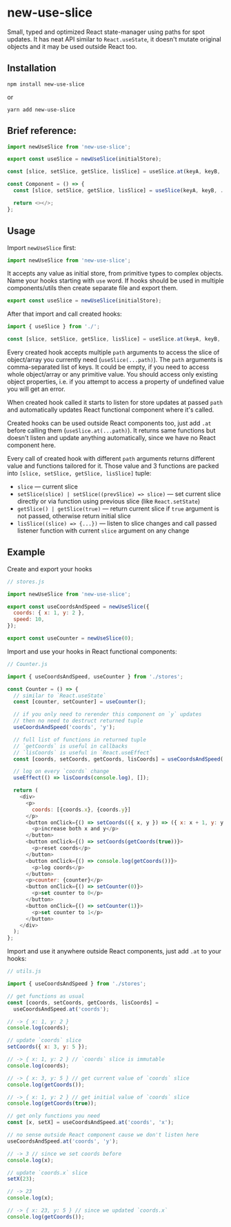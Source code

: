 # new-use-slice

Small, typed and optimized React state-manager using paths for spot updates. It
has neat API similar to `React.useState`, it doesn't mutate original objects and
it may be used outside React too.

## Installation

```
npm install new-use-slice
```

or

```
yarn add new-use-slice
```

## Brief reference:

```js
import newUseSlice from 'new-use-slice';

export const useSlice = newUseSlice(initialStore);

const [slice, setSlice, getSlice, lisSlice] = useSlice.at(keyA, keyB, ...keys);

const Component = () => {
  const [slice, setSlice, getSlice, lisSlice] = useSlice(keyA, keyB, ...keys);

  return <></>;
};
```

## Usage

Import `newUseSlice` first:

```js
import newUseSlice from 'new-use-slice';
```

It accepts any value as initial store, from primitive types to complex objects.
Name your hooks starting with `use` word. If hooks should be used in multiple
components/utils then create separate file and export them.

```js
export const useSlice = newUseSlice(initialStore);
```

After that import and call created hooks:

```js
import { useSlice } from './';

const [slice, setSlice, getSlice, lisSlice] = useSlice.at(keyA, keyB, ...keys);
```

Every created hook accepts multiple `path` arguments to access the slice of
object/array you currently need (`useSlice(...path)`). The `path` arguments is
comma-separated list of keys. It could be empty, if you need to access whole
object/array or any primitive value. You should access only existing object
properties, i.e. if you attempt to access a property of undefined value you will
get an error.

When created hook called it starts to listen for store updates at passed `path`
and automatically updates React functional component where it's called.

Created hooks can be used outside React components too, just add `.at` before
calling them (`useSlice.at(...path)`). It returns same functions but doesn't
listen and update anything automatically, since we have no React component here.

Every call of created hook with different `path` arguments returns different
value and functions tailored for it. Those value and 3 functions are packed into
`[slice, setSlice, getSlice, lisSlice]` tuple:

- `slice` — current slice
- `setSlice(slice) | setSlice((prevSlice) => slice)` — set current slice
  directly or via function using previous slice (like `React.setState`)
- `getSlice() | getSlice(true)` — return current slice if `true` argument is not
  passed, otherwise return initial slice
- `lisSlice((slice) => {...})` — listen to slice changes and call passed
  listener function with current `slice` argument on any change

## Example

Create and export your hooks

```js
// stores.js

import newUseSlice from 'new-use-slice';

export const useCoordsAndSpeed = newUseSlice({
  coords: { x: 1, y: 2 },
  speed: 10,
});

export const useCounter = newUseSlice(0);
```

Import and use your hooks in React functional components:

```js
// Counter.js

import { useCoordsAndSpeed, useCounter } from './stores';

const Counter = () => {
  // similar to `React.useState`
  const [counter, setCounter] = useCounter();

  // if you only need to rerender this component on `y` updates
  // then no need to destruct returned tuple
  useCoordsAndSpeed('coords', 'y');

  // full list of functions in returned tuple
  // `getCoords` is useful in callbacks
  // `lisCoords` is useful in `React.useEffect`
  const [coords, setCoords, getCoords, lisCoords] = useCoordsAndSpeed('coords');

  // log on every `coords` change
  useEffect(() => lisCoords(console.log), []);

  return (
    <div>
      <p>
        coords: [{coords.x}, {coords.y}]
      </p>
      <button onClick={() => setCoords(({ x, y }) => ({ x: x + 1, y: y + 1 }))}>
        <p>increase both x and y</p>
      </button>
      <button onClick={() => setCoords(getCoords(true))}>
        <p>reset coords</p>
      </button>
      <button onClick={() => console.log(getCoords())}>
        <p>log coords</p>
      </button>
      <p>counter: {counter}</p>
      <button onClick={() => setCounter(0)}>
        <p>set counter to 0</p>
      </button>
      <button onClick={() => setCounter(1)}>
        <p>set counter to 1</p>
      </button>
    </div>
  );
};
```

Import and use it anywhere outside React components, just add `.at` to your
hooks:

```js
// utils.js

import { useCoordsAndSpeed } from './stores';

// get functions as usual
const [coords, setCoords, getCoords, lisCoords] =
  useCoordsAndSpeed.at('coords');

// -> { x: 1, y: 2 }
console.log(coords);

// update `coords` slice
setCoords({ x: 3, y: 5 });

// -> { x: 1, y: 2 } // `coords` slice is immutable
console.log(coords);

// -> { x: 3, y: 5 } // get current value of `coords` slice
console.log(getCoords());

// -> { x: 1, y: 2 } // get initial value of `coords` slice
console.log(getCoords(true));

// get only functions you need
const [x, setX] = useCoordsAndSpeed.at('coords', 'x');

// no sense outside React component cause we don't listen here
useCoordsAndSpeed.at('coords', 'y');

// -> 3 // since we set coords before
console.log(x);

// update `coords.x` slice
setX(23);

// -> 23
console.log(x);

// -> { x: 23, y: 5 } // since we updated `coords.x`
console.log(getCoords());
```
